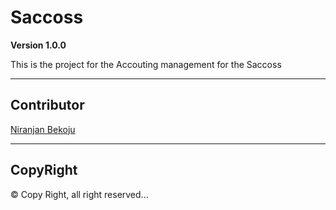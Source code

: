 # Saccoss
**Version 1.0.0**

This is the project for the Accouting management for the Saccoss

---
## Contributor
[Niranjan Bekoju]('bekojuniranjan@gmail.com')

---
## CopyRight
© Copy Right, all right reserved...
